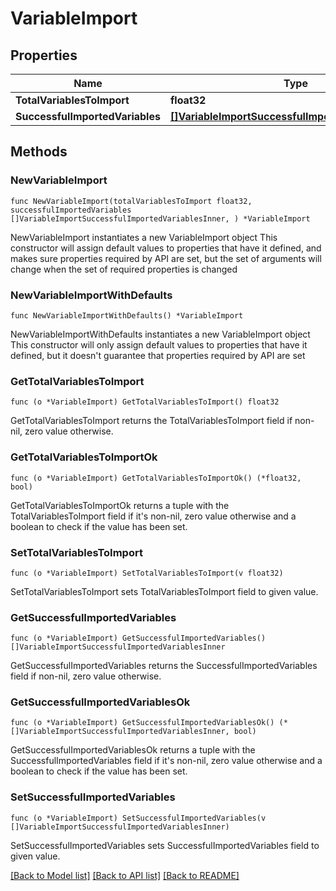 # VariableImport

## Properties

Name | Type | Description | Notes
------------ | ------------- | ------------- | -------------
**TotalVariablesToImport** | **float32** |  | 
**SuccessfulImportedVariables** | [**[]VariableImportSuccessfulImportedVariablesInner**](VariableImportSuccessfulImportedVariablesInner.md) |  | 

## Methods

### NewVariableImport

`func NewVariableImport(totalVariablesToImport float32, successfulImportedVariables []VariableImportSuccessfulImportedVariablesInner, ) *VariableImport`

NewVariableImport instantiates a new VariableImport object
This constructor will assign default values to properties that have it defined,
and makes sure properties required by API are set, but the set of arguments
will change when the set of required properties is changed

### NewVariableImportWithDefaults

`func NewVariableImportWithDefaults() *VariableImport`

NewVariableImportWithDefaults instantiates a new VariableImport object
This constructor will only assign default values to properties that have it defined,
but it doesn't guarantee that properties required by API are set

### GetTotalVariablesToImport

`func (o *VariableImport) GetTotalVariablesToImport() float32`

GetTotalVariablesToImport returns the TotalVariablesToImport field if non-nil, zero value otherwise.

### GetTotalVariablesToImportOk

`func (o *VariableImport) GetTotalVariablesToImportOk() (*float32, bool)`

GetTotalVariablesToImportOk returns a tuple with the TotalVariablesToImport field if it's non-nil, zero value otherwise
and a boolean to check if the value has been set.

### SetTotalVariablesToImport

`func (o *VariableImport) SetTotalVariablesToImport(v float32)`

SetTotalVariablesToImport sets TotalVariablesToImport field to given value.


### GetSuccessfulImportedVariables

`func (o *VariableImport) GetSuccessfulImportedVariables() []VariableImportSuccessfulImportedVariablesInner`

GetSuccessfulImportedVariables returns the SuccessfulImportedVariables field if non-nil, zero value otherwise.

### GetSuccessfulImportedVariablesOk

`func (o *VariableImport) GetSuccessfulImportedVariablesOk() (*[]VariableImportSuccessfulImportedVariablesInner, bool)`

GetSuccessfulImportedVariablesOk returns a tuple with the SuccessfulImportedVariables field if it's non-nil, zero value otherwise
and a boolean to check if the value has been set.

### SetSuccessfulImportedVariables

`func (o *VariableImport) SetSuccessfulImportedVariables(v []VariableImportSuccessfulImportedVariablesInner)`

SetSuccessfulImportedVariables sets SuccessfulImportedVariables field to given value.



[[Back to Model list]](../README.md#documentation-for-models) [[Back to API list]](../README.md#documentation-for-api-endpoints) [[Back to README]](../README.md)


